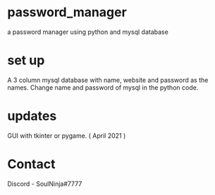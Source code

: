 # password_manager
a password manager using python and mysql database

# set up 
A 3 column mysql database with name, website and password as the names.
Change name and password of mysql in the python code.

# updates
GUI with tkinter or pygame. ( April 2021 )

# Contact
Discord - SoulNinja#7777

